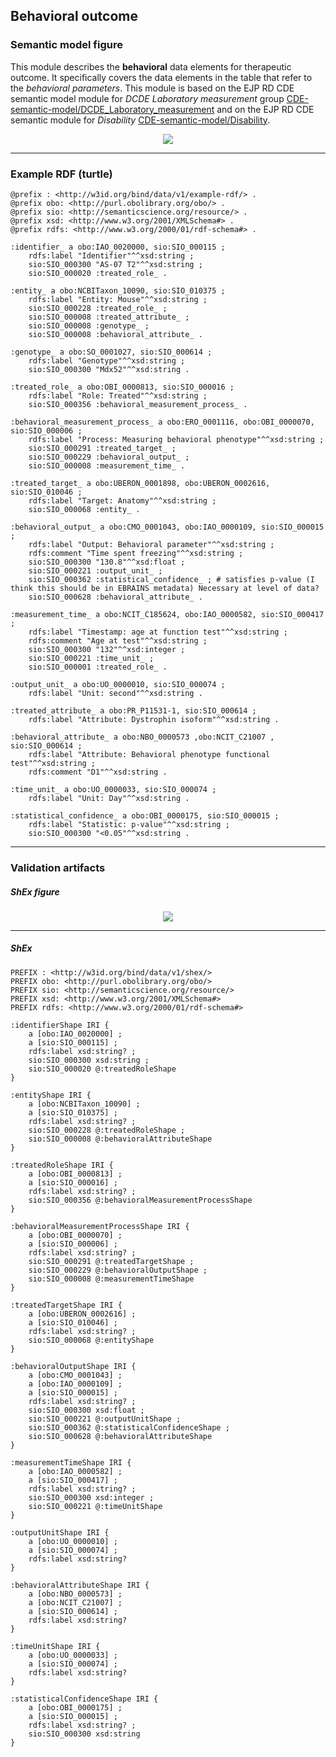 ## Behavioral outcome

### Semantic model figure
This module describes the __behavioral__ data elements for therapeutic outcome. It specifically covers the data elements in the table that refer to the _behavioral parameters_. This module is based on the EJP RD CDE semantic model module for _DCDE Laboratory measurement_ group [CDE-semantic-model/DCDE_Laboratory_measurement](https://github.com/ejp-rd-vp/CDE-semantic-model/blob/develop/docs/DCDE_lab_measurement.md) and on the EJP RD CDE semantic module for _Disability_ [CDE-semantic-model/Disability](https://github.com/ejp-rd-vp/CDE-semantic-model/blob/develop/docs/8.Disability.md).
<p align="center">
    <a href="../images/rdf/behavioral_outcome.png" target="_blank">
        <img src="../images/rdf/behavioral_outcome.png">
    </a>
</p>

***

### Example RDF (turtle)
```ttl
@prefix : <http://w3id.org/bind/data/v1/example-rdf/> .
@prefix obo: <http://purl.obolibrary.org/obo/> .
@prefix sio: <http://semanticscience.org/resource/> .
@prefix xsd: <http://www.w3.org/2001/XMLSchema#> .
@prefix rdfs: <http://www.w3.org/2000/01/rdf-schema#> .

:identifier_ a obo:IAO_0020000, sio:SIO_000115 ;
    rdfs:label "Identifier"^^xsd:string ;
    sio:SIO_000300 "AS-07 T2"^^xsd:string ;
    sio:SIO_000020 :treated_role_ .

:entity_ a obo:NCBITaxon_10090, sio:SIO_010375 ;
    rdfs:label "Entity: Mouse"^^xsd:string ;
    sio:SIO_000228 :treated_role_ ;
    sio:SIO_000008 :treated_attribute_ ;
    sio:SIO_000008 :genotype_ ;
    sio:SIO_000008 :behavioral_attribute_ .

:genotype_ a obo:SO_0001027, sio:SIO_000614 ;
    rdfs:label "Genotype"^^xsd:string ;
    sio:SIO_000300 "Mdx52"^^xsd:string .

:treated_role_ a obo:OBI_0000813, sio:SIO_000016 ;
    rdfs:label "Role: Treated"^^xsd:string ;
    sio:SIO_000356 :behavioral_measurement_process_ .

:behavioral_measurement_process_ a obo:ERO_0001116, obo:OBI_0000070, sio:SIO_000006 ;
    rdfs:label "Process: Measuring behavioral phenotype"^^xsd:string ;
    sio:SIO_000291 :treated_target_ ;
    sio:SIO_000229 :behavioral_output_ ;
    sio:SIO_000008 :measurement_time_ .

:treated_target_ a obo:UBERON_0001898, obo:UBERON_0002616, sio:SIO_010046 ;
    rdfs:label "Target: Anatomy"^^xsd:string ;
    sio:SIO_000068 :entity_ .

:behavioral_output_ a obo:CMO_0001043, obo:IAO_0000109, sio:SIO_000015 ;
    rdfs:label "Output: Behavioral parameter"^^xsd:string ;
    rdfs:comment "Time spent freezing"^^xsd:string ;
    sio:SIO_000300 "130.8"^^xsd:float ;
    sio:SIO_000221 :output_unit_ ;
    sio:SIO_000362 :statistical_confidence_ ; # satisfies p-value (I think this should be in EBRAINS metadata) Necessary at level of data?
    sio:SIO_000628 :behavioral_attribute_ .

:measurement_time_ a obo:NCIT_C185624, obo:IAO_0000582, sio:SIO_000417 ;
    rdfs:label "Timestamp: age at function test"^^xsd:string ;
    rdfs:comment "Age at test"^^xsd:string ;
    sio:SIO_000300 "132"^^xsd:integer ;
    sio:SIO_000221 :time_unit_ ;
    sio:SIO_000001 :treated_role_ .

:output_unit_ a obo:UO_0000010, sio:SIO_000074 ;
    rdfs:label "Unit: second"^^xsd:string .

:treated_attribute_ a obo:PR_P11531-1, sio:SIO_000614 ;
    rdfs:label "Attribute: Dystrophin isoform"^^xsd:string .

:behavioral_attribute_ a obo:NBO_0000573 ,obo:NCIT_C21007 , sio:SIO_000614 ;
    rdfs:label "Attribute: Behavioral phenotype functional test"^^xsd:string ;
    rdfs:comment "D1"^^xsd:string .

:time_unit_ a obo:UO_0000033, sio:SIO_000074 ;
    rdfs:label "Unit: Day"^^xsd:string .

:statistical_confidence_ a obo:OBI_0000175, sio:SIO_000015 ;
    rdfs:label "Statistic: p-value"^^xsd:string ;
    sio:SIO_000300 "<0.05"^^xsd:string .
```

***
### Validation artifacts
##### ShEx figure
<p align="center">
    <a href="../images/shex/behavioral_outcome.svg" target="_blank">
        <img src="../images/shex/behavioral_outcome.svg">
    </a>
</p>

***
##### ShEx
``` ShEx
PREFIX : <http://w3id.org/bind/data/v1/shex/>
PREFIX obo: <http://purl.obolibrary.org/obo/>
PREFIX sio: <http://semanticscience.org/resource/>
PREFIX xsd: <http://www.w3.org/2001/XMLSchema#>
PREFIX rdfs: <http://www.w3.org/2000/01/rdf-schema#>

:identifierShape IRI {
    a [obo:IAO_0020000] ;
    a [sio:SIO_000115] ;
    rdfs:label xsd:string? ;
    sio:SIO_000300 xsd:string ;
    sio:SIO_000020 @:treatedRoleShape
}

:entityShape IRI {
    a [obo:NCBITaxon_10090] ;
    a [sio:SIO_010375] ;
    rdfs:label xsd:string? ;
    sio:SIO_000228 @:treatedRoleShape ;
    sio:SIO_000008 @:behavioralAttributeShape
}

:treatedRoleShape IRI {
    a [obo:OBI_0000813] ;
    a [sio:SIO_000016] ;
    rdfs:label xsd:string? ;
    sio:SIO_000356 @:behavioralMeasurementProcessShape
}

:behavioralMeasurementProcessShape IRI {
    a [obo:OBI_0000070] ;
    a [sio:SIO_000006] ;
    rdfs:label xsd:string? ;
    sio:SIO_000291 @:treatedTargetShape ;
    sio:SIO_000229 @:behavioralOutputShape ;
    sio:SIO_000008 @:measurementTimeShape
}

:treatedTargetShape IRI {
    a [obo:UBERON_0002616] ;
    a [sio:SIO_010046] ;
    rdfs:label xsd:string? ;
    sio:SIO_000068 @:entityShape
}

:behavioralOutputShape IRI {
    a [obo:CMO_0001043] ;
    a [obo:IAO_0000109] ;
    a [sio:SIO_000015] ;
    rdfs:label xsd:string? ;
    sio:SIO_000300 xsd:float ;
    sio:SIO_000221 @:outputUnitShape ;
    sio:SIO_000362 @:statisticalConfidenceShape ;
    sio:SIO_000628 @:behavioralAttributeShape
}

:measurementTimeShape IRI {
    a [obo:IAO_0000582] ;
    a [sio:SIO_000417] ;
    rdfs:label xsd:string? ;
    sio:SIO_000300 xsd:integer ;
    sio:SIO_000221 @:timeUnitShape
}

:outputUnitShape IRI {
    a [obo:UO_0000010] ;
    a [sio:SIO_000074] ;
    rdfs:label xsd:string?
}

:behavioralAttributeShape IRI {
    a [obo:NBO_0000573] ;
    a [obo:NCIT_C21007] ;
    a [sio:SIO_000614] ;
    rdfs:label xsd:string?
}

:timeUnitShape IRI {
    a [obo:UO_0000033] ;
    a [sio:SIO_000074] ;
    rdfs:label xsd:string?
}

:statisticalConfidenceShape IRI {
    a [obo:OBI_0000175] ;
    a [sio:SIO_000015] ;
    rdfs:label xsd:string? ;
    sio:SIO_000300 xsd:string
}
```
